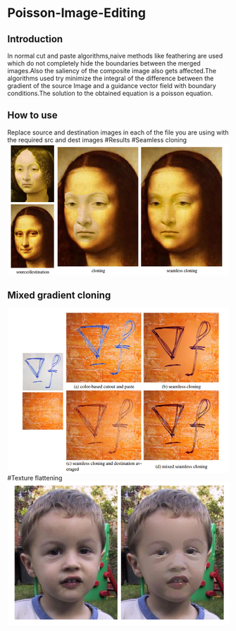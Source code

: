 # Poisson-Image-Editing
<h2>Introduction</h2>
In normal cut and paste algorithms,naive methods like feathering are used which do not completely hide the boundaries between
the merged images.Also the saliency of the composite image also gets affected.The algorithms used try minimize the integral of the difference between the
gradient of the source Image and a guidance vector field with boundary conditions.The solution to the obtained equation is a poisson equation.
<h2>How to use</h2>
Replace source and destination images in each of the file you are using with the required src and dest images
#Results
#Seamless cloning
<img src="https://github.com/CaptainSharf/Poisson-Image-Editing/blob/master/imgs/Screenshot%20(19).png" width = "800" />
<h2>Mixed gradient cloning</h2>
<img src = "https://github.com/CaptainSharf/Poisson-Image-Editing/blob/master/imgs/Screenshot%20(16).png" width = "800"/>
#Texture flattening
<img src = "https://github.com/CaptainSharf/Poisson-Image-Editing/blob/master/imgs/Screenshot%20(21).png" width = "800"/>
